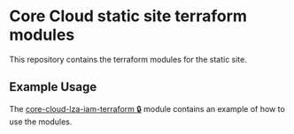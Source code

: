 # Core Cloud static site terraform modules

This repository contains the terraform modules for the static site.

## Example Usage

The [core-cloud-lza-iam-terraform 🔒](https://github.com/UKHomeOffice/core-cloud-lza-iam-terraform) module contains an example of how to use the modules.